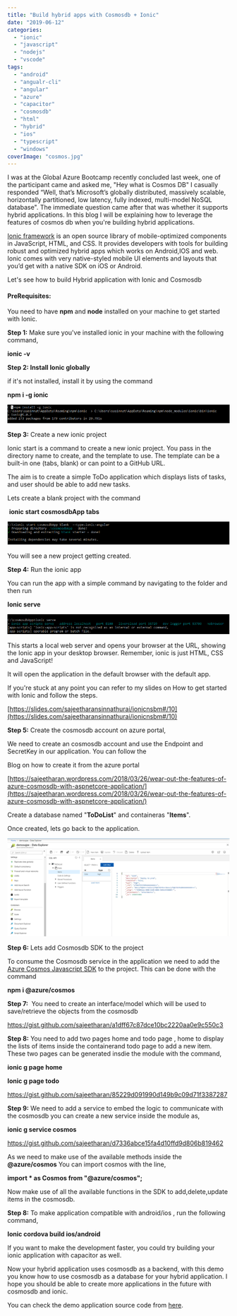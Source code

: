 ```yaml
---
title: "Build hybrid apps with Cosmosdb + Ionic"
date: "2019-06-12"
categories: 
  - "ionic"
  - "javascript"
  - "nodejs"
  - "vscode"
tags: 
  - "android"
  - "angualr-cli"
  - "angular"
  - "azure"
  - "capacitor"
  - "cosmosdb"
  - "html"
  - "hybrid"
  - "ios"
  - "typescript"
  - "windows"
coverImage: "cosmos.jpg"
---
```


I was at the Global Azure Bootcamp recently concluded last week, one of the participant came and asked me, "Hey what is Cosmos DB" I casually responded “Well, that’s Microsoft’s globally distributed, massively scalable, horizontally partitioned, low latency, fully indexed, multi-model NoSQL database". The immediate question came after that was whether it supports hybrid applications. In this blog I will be explaining how to leverage the features of cosmos db when you're building hybrid applications.

[Ionic framework](https://ionicframework.com/) is an open source library of mobile-optimized components in JavaScript, HTML, and CSS. It provides developers with tools for building robust and optimized hybrid apps which works on Android,IOS and web.  Ionic comes with very native-styled mobile UI elements and layouts that you’d get with a native SDK on iOS or Android.

Let's see how to build Hybrid application with Ionic and Cosmosdb

#### PreRequisites:

You need to have **npm** and **node** installed on your machine to get started with Ionic.

**Step 1:** Make sure you've installed ionic in your machine with the following command,

**ionic -v**

**Step 2: Install Ionic globally**

if it's not installed, install it by using the command

**npm i -g ionic**

![](images/1-1.png)

**Step 3:** Create a new ionic project

Ionic start is a command to create a new ionic project. You pass in the directory name to create, and the template to use. The template can be a built-in one (tabs, blank) or can point to a GitHub URL.

The aim is to create a simple ToDo application which displays lists of tasks, and user should be able to add new tasks.

Lets create a blank project with the command

 **ionic start cosmosdbApp tabs**

![](images/2.png)

You will see a new project getting created.

**Step 4:** Run the ionic app

You can run the app with a simple command by navigating to the folder and then run

**Ionic serve**

![](images/3.png)

This starts a local web server and opens your browser at the URL, showing the Ionic app in your desktop browser. Remember, ionic is just HTML, CSS and JavaScript!

It will open the application in the default browser with the default app.

If you're stuck at any point you can refer to my slides on How to get started with Ionic and follow the steps.

[https://slides.com/sajeetharansinnathurai/ionicnsbm#/10](https://slides.com/sajeetharansinnathurai/ionicnsbm#/10)

**Step 5:** Create the cosmosdb account on azure portal,

We need to create an cosmosdb account and use the Endpoint and SecretKey in our application. You can follow the

Blog on how to create it from the azure portal

[https://sajeetharan.wordpress.com/2018/03/26/wear-out-the-features-of-azure-cosmosdb-with-aspnetcore-application/](https://sajeetharan.wordpress.com/2018/03/26/wear-out-the-features-of-azure-cosmosdb-with-aspnetcore-application/)

Create a database named "**ToDoList**" and containeras "**Items**".

Once created, lets go back to the application.

![](images/4.png)

**Step 6:** Lets add Cosmosdb SDK to the project

To consume the Cosmosdb service in the application we need to add the [Azure Cosmos Javascript SDK](https://www.npmjs.com/package/@azure/cosmos) to the project. This can be done with the command

**npm i @azure/cosmos**

**Step 7:**  You need to create an interface/model which will be used to save/retrieve the objects from the cosmosdb

https://gist.github.com/sajeetharan/a1dff67c87dce10bc2220aa0e9c550c3

**Step 8:** You need to add two pages home and todo page , home to display the lists of items inside the containerand todo page to add a new item. These two pages can be generated insdie the module with the command,

**ionic g page home**

**Ionic g page todo**

https://gist.github.com/sajeetharan/85229d091990d149b9c09d71f3387287

**Step 9:** We need to add a service to embed the logic to communicate with the cosmosdb you can create a new service inside the module as,

**ionic g service cosmos**

https://gist.github.com/sajeetharan/d7336abce15fa4d10ffd9d806b819462

As we need to make use of the available methods inside the **@azure/cosmos** You can import cosmos with the line,

**import \* as Cosmos from "@azure/cosmos";**

Now make use of all the available functions in the SDK to add,delete,update items in the cosmosdb.

**Step 8:** To make application compatible with android/ios , run the following command,

**Ionic cordova build ios/android**

If you want to make the development faster, you could try building your ionic application with capacitor as well.

Now your hybrid application uses cosmosdb as a backend, with this demo you know how to use cosmosdb as a database for your hybrid application. I hope you should be able to create more applications in the future with cosmosdb and ionic.

You can check the demo application source code from [here](https://github.com/sajeetharan/ionicosmos).
